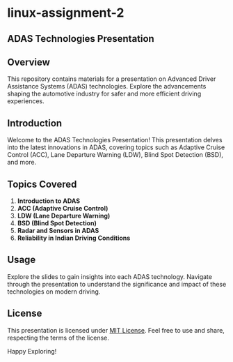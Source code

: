 # linux-assignment-2
## ADAS Technologies Presentation

## Overview
This repository contains materials for a presentation on Advanced Driver Assistance Systems (ADAS) technologies. Explore the advancements shaping the automotive industry for safer and more efficient driving experiences.

## Introduction
Welcome to the ADAS Technologies Presentation! This presentation delves into the latest innovations in ADAS, covering topics such as Adaptive Cruise Control (ACC), Lane Departure Warning (LDW), Blind Spot Detection (BSD), and more.

## Topics Covered
1. **Introduction to ADAS**
2. **ACC (Adaptive Cruise Control)**
3. **LDW (Lane Departure Warning)**
4. **BSD (Blind Spot Detection)**
5. **Radar and Sensors in ADAS**
6. **Reliability in Indian Driving Conditions**

## Usage
Explore the slides to gain insights into each ADAS technology. Navigate through the presentation to understand the significance and impact of these technologies on modern driving.

## License
This presentation is licensed under [MIT License](LICENSE). Feel free to use and share, respecting the terms of the license.

Happy Exploring!
